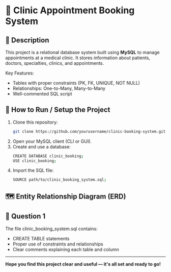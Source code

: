 # 🏥 Clinic Appointment Booking System

## 📌 Description

This project is a relational database system built using **MySQL** to manage appointments at a medical clinic. It stores information about patients, doctors, specialties, clinics, and appointments.

Key Features:
- Tables with proper constraints (PK, FK, UNIQUE, NOT NULL)
- Relationships: One-to-Many, Many-to-Many
- Well-commented SQL script

## 🚀 How to Run / Setup the Project

1. Clone this repository:
   ```bash
   git clone https://github.com/yourusername/clinic-booking-system.git
2. Open your MySQL client (CLI or GUI).
3. Create and use a database:
     ```bash
     CREATE DATABASE clinic_booking;
     USE clinic_booking;
4. Import the SQL file:
     ```bash
     SOURCE path/to/clinic_booking_system.sql;

## 🗺️ Entity Relationship Diagram (ERD)

## 🧠 Question 1
The file clinic_booking_system.sql contains:
- CREATE TABLE statements
- Proper use of constraints and relationships
- Clear comments explaining each table and column


---

**Hope you find this project clear and useful — it's all set and ready to go!**

